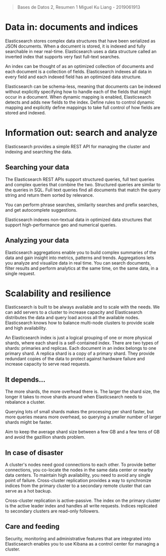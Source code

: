 > Bases de Datos 2, Resumen 1 
> Miguel Ku Liang - 2019061913

# Data in: documents and indices

Elasticsearch stores complex data structures that have been serialized as JSON documents. When a document is stored, it is indexed and fully searchable in near real-time. Elasticsearch uses a data structure called an inverted index that supports very fast full-text searches. 

An index can be thought of as an optimized collection of documents and each document is a collection of fields. Elasticsearch indexes all data in every field and each indexed field has an optimized data structure. 

Elasticsearch can be schema-less, meaning that documents can be indexed without explicitly specifying how to handle each of the fields that might occur in a document. When dynamic mapping is enabled, Elasticsearch detects and adds new fields to the index. Define rules to control dynamic mapping and explicitly define mappings to take full control of how fields are stored and indexed. 

# Information out: search and analyze

Elasticsearch provides a simple REST API for managing the cluster and indexing and searching the data.

## Searching your data

The Elasticsearch REST APIs support structured queries, full text queries and complex queries that combine the two. Structured queries are similar to the queries in SQL. Full text queries find all documents that match the query string and return them sorted by relevance. 

You can perform phrase searches, similarity searches and prefix searches, and get autocomplete suggestions. 

Elasticsearch indexes non-textual data in optimized data structures that support high-performance geo and numerical queries. 

## Analyzing your data

Elasticsearch aggregations enable you to build complex summaries of the data and gain insight into metrics, patterns and trends. Aggregations lets you analyze and visualize data in real time. You can search documents, filter results and perform analytics at the same time, on the same data, in a single request.

# Scalability and resilience

Elasticsearch is built to be always available and to scale with the needs. We can add servers to a cluster to increase capacity and Elasticsearch distributes the data and query load across all the available nodes. Elasticsearch knows how to balance multi-node clusters to provide scale and high availability. 

An Elasticsearch index is just a logical grouping of one or more physical shards, where each shard is a self-contained index. There are two types of shards: primaries and replicas. Each document in an index belongs to one primary shard. A replica shard is a copy of a primary shard. They provide redundant copies of the data to protect against hardware failure and increase capacity to serve read requests.

## It depends...

The more shards, the more overhead there is. The larger the shard size, the longer it takes to move shards around when Elasticsearch needs to rebalance a cluster. 

Querying lots of small shards makes the processing per shard faster, but more queries means more overhead, so querying a smaller number of larger shards might be faster.

Aim to keep the average shard size between a few GB and a few tens of GB and avoid the gazillion shards problem. 

## In case of disaster

A cluster's nodes need good connections to each other. To provide better connections, you co-locate the nodes in the same data center or nearby data centers. To maintain high availability, you need to avoid any single point of failure. Cross-cluster replication provides a way to synchronize indices from the primary cluster to a secondary remote cluster that can serve as a hot backup. 

Cross-cluster replication is active-passive. The index on the primary cluster is the active leader index and handles all write requests. Indices replicated to secondary clusters are read-only followers.

## Care and feeding

Security, monitoring and administrative features that are integrated into Elasticsearch enables you to use Kibana as a control center for managing a cluster.